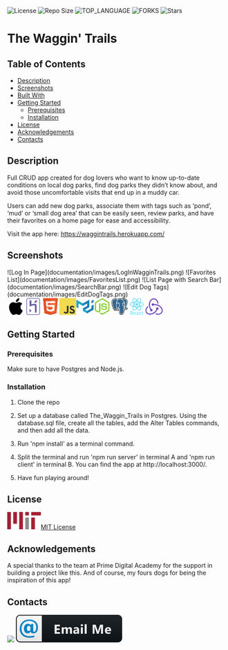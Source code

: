 ![License](https://img.shields.io/github/license/JuliaBayless/The_Waggin_Trails.svg?style=for-the-badge) ![Repo Size](https://img.shields.io/github/languages/code-size/JuliaBayless/The_Waggin_Trails.svg?style=for-the-badge) ![TOP_LANGUAGE](https://img.shields.io/github/languages/top/JuliaBayless/The_Waggin_Trails.svg?style=for-the-badge) ![FORKS](https://img.shields.io/github/forks/JuliaBayless/The_Waggin_Trails.svg?style=for-the-badge&social) ![Stars](https://img.shields.io/github/stars/JuliaBayless/The_Waggin_Trails.svg?style=for-the-badge)
    
# The Waggin' Trails

## Table of Contents

- [Description](#description)
- [Screenshots](#screenshots)
- [Built With](#built-with)
- [Getting Started](#getting-started)
  - [Prerequisites](#prerequisites)
  - [Installation](#installation)
- [License](#license)
- [Acknowledgements](#acknowledgements)
- [Contacts](#contacts)

## Description

Full CRUD app created for dog lovers who want to know up-to-date conditions on local dog parks, find dog parks they didn’t know about, and avoid those uncomfortable visits that end up in a muddy car.

Users can add new dog parks, associate them with tags such as ‘pond’, ‘mud’ or ‘small dog area’ that can be easily seen, review parks, and have their favorites on a home page for ease and accessibility.

Visit the app here: https://waggintrails.herokuapp.com/

## Screenshots
<div>
![Log In Page](documentation/images/LogInWagginTrails.png)
![Favorites List](documentation/images/FavoritesList.png)
![List Page with Search Bar](documentation/images/SearchBar.png)
![Edit Dog Tags](documentation/images/EditDogTags.png)
</div>
<a href="https://www.apple.com"><img src="https://raw.githubusercontent.com/devicons/devicon/master/icons/apple/apple-original.svg" height="40px" width="40px" /></a><a href="https://www.heroku.com/"><img src="https://raw.githubusercontent.com/devicons/devicon/master/icons/heroku/heroku-original.svg" height="40px" width="40px" /></a><a href="https://developer.mozilla.org/en-US/docs/Web/HTML"><img src="https://raw.githubusercontent.com/devicons/devicon/master/icons/html5/html5-original.svg" height="40px" width="40px" /></a><a href="https://developer.mozilla.org/en-US/docs/Web/JavaScript"><img src="https://raw.githubusercontent.com/devicons/devicon/master/icons/javascript/javascript-original.svg" height="40px" width="40px" /></a><a href="https://material-ui.com/"><img src="https://raw.githubusercontent.com/devicons/devicon/master/icons/materialui/materialui-original.svg" height="40px" width="40px" /></a><a href="https://nodejs.org/en/"><img src="https://raw.githubusercontent.com/devicons/devicon/master/icons/nodejs/nodejs-original.svg" height="40px" width="40px" /></a><a href="https://www.postgresql.org/"><img src="https://raw.githubusercontent.com/devicons/devicon/master/icons/postgresql/postgresql-original.svg" height="40px" width="40px" /></a><a href="https://reactjs.org/"><img src="https://raw.githubusercontent.com/devicons/devicon/master/icons/react/react-original-wordmark.svg" height="40px" width="40px" /></a><a href="https://redux.js.org/"><img src="https://raw.githubusercontent.com/devicons/devicon/master/icons/redux/redux-original.svg" height="40px" width="40px" /></a>

## Getting Started


### Prerequisites

Make sure to have Postgres and Node.js.

### Installation

1. Clone the repo

2. Set up a database called The_Waggin_Trails in Postgres. Using the database.sql file, create all the tables, add the Alter Tables commands, and then add all the data. 

3. Run 'npm install' as a terminal command.

4.  Split the terminal and run 'npm run server' in terminal A and 'npm run client' in terminal B. You can find the app at http://localhost:3000/.

5. Have fun playing around!


## License

<a href="https://choosealicense.com/licenses/mit/"><img src="https://raw.githubusercontent.com/johnturner4004/readme-generator/master/src/components/assets/images/mit.svg" height=40 />MIT License</a>

## Acknowledgements

A special thanks to the team at Prime Digital Academy for the support in building a project like this. And of course, my fours dogs for being the inspiration of this app! 

## Contacts

<a href="https://www.linkedin.com/in/https://www.linkedin.com/in/julia-bayless1/"><img src="https://img.shields.io/badge/LinkedIn-0077B5?style=for-the-badge&logo=linkedin&logoColor=white" /></a>  <a href="mailto:julia.allistair@gmail.com"><img src=https://raw.githubusercontent.com/johnturner4004/readme-generator/master/src/components/assets/images/email_me_button_icon_151852.svg /></a>
